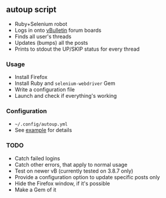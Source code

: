 ## autoup script
* Ruby+Selenium robot
* Logs in onto [vBulletin](http://www.vbulletin.com) forum boards
* Finds all user's threads
* Updates (bumps) all the posts
* Prints to stdout the UP/SKIP status for every thread

### Usage
* Install Firefox
* Install Ruby and `selenium-webdriver` Gem
* Write a configuration file
* Launch and check if everything's working

### Configuration
* `~/.config/autoup.yml`
* See [example](autoup.yml) for details

### TODO
* Catch failed logins
* Catch other errors, that apply to normal usage
* Test on newer vB (currently tested on 3.8.7 only)
* Provide a configuration option to update specific posts only
* Hide the Firefox window, if it's possible
* Make a Gem of it
